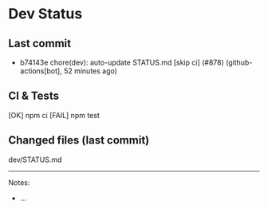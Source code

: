 # Dev Status

## Last commit
- b74143e chore(dev): auto-update STATUS.md [skip ci] (#878) (github-actions[bot], 52 minutes ago)
## CI & Tests
[OK] npm ci
[FAIL] npm test

## Changed files (last commit)
dev/STATUS.md

---
Notes:
- ...
